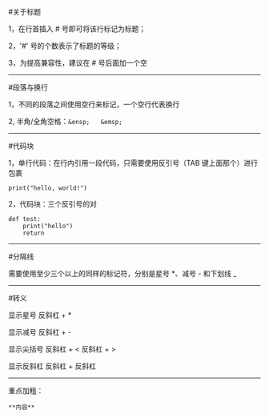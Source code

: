 #关于标题

1，在行首插入 # 号即可将该行标记为标题；

2，'#' 号的个数表示了标题的等级；

3，为提高兼容性，建议在 # 号后面加一个空
***
#段落与换行

1，不同的段落之间使用空行来标记，一个空行代表换行

2, 半角/全角空格：`&ensp;` &emsp; `&emsp;`
***
#代码块

1，单行代码：在行内引用一段代码，只需要使用反引号（TAB 键上面那个）进行包裹

`print("hello, world!")`

2，代码块：三个反引号的对

```
def test:
    print("hello")
    return
```
***
#分隔线

需要使用至少三个以上的同样的标记符，分别是星号 *、减号 - 和下划线 _
***
#转义

显示星号 反斜杠 + *

显示减号 反斜杠 + -

显示尖括号 反斜杠 + < 反斜杠 + >

显示反斜杠 反斜杠 + 反斜杠
***
重点加粗：
```
**内容**
```




